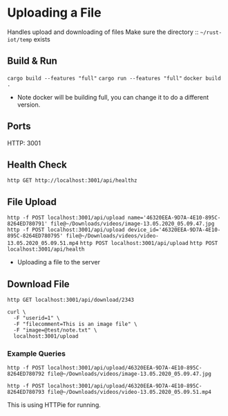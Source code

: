 
# Uploading a File

Handles upload and downloading of files
Make sure the directory :: `~/rust-iot/temp` exists

## Build & Run
`cargo build --features "full"`
`cargo run --features "full"`
`docker build .`

* Note docker will be building full, you can change it to do a different version.

## Ports

HTTP: 3001

## Health Check
`http GET http://localhost:3001/api/healthz`

## File Upload
`http -f POST localhost:3001/api/upload name='46320EEA-9D7A-4E10-895C-8264ED780791' file@~/Downloads/videos/image-13.05.2020_05.09.47.jpg`
`http -f POST localhost:3001/api/upload device_id='46320EEA-9D7A-4E10-895C-8264ED780795' file@~/Downloads/videos/video-13.05.2020_05.09.51.mp4`
`http POST localhost:3001/api/upload`
`http POST localhost:3001/api/health`
- Uploading a file to the server

## Download File
`http GET localhost:3001/api/download/2343`

```
curl \
  -F "userid=1" \
  -F "filecomment=This is an image file" \
  -F "image=@test/note.txt" \
  localhost:3001/upload
```

### Example Queries
`http -f POST localhost:3001/api/upload/46320EEA-9D7A-4E10-895C-8264ED780792 file@~/Downloads/videos/image-13.05.2020_05.09.47.jpg`

`http -f POST localhost:3001/api/upload/46320EEA-9D7A-4E10-895C-8264ED780793 file@~/Downloads/videos/video-13.05.2020_05.09.51.mp4`

This is using HTTPie for running.

